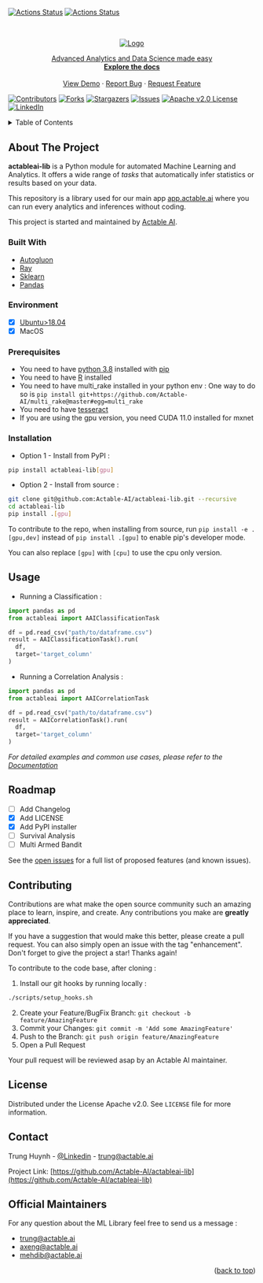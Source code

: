 <div id="top"/>
<!-- PROJECT SHIELDS -->

[![Actions Status](https://github.com/Actable-AI/actableai-lib/workflows/UnitTest/badge.svg)](https://github.com/Actable-AI/actableai-lib/actions)
[![Actions Status](https://github.com/Actable-AI/actableai-lib/workflows/Release%20API%20Docs/badge.svg)](https://github.com/Actable-AI/actableai-lib/actions)

##

<!-- PROJECT LOGO -->
<br />
<div align="center">
  <a href="https://actable.ai" target="_blank">
    <img src="https://docs.actable.ai/_images/logo.png" alt="Logo">

  <p align="center">
    Advanced Analytics and Data Science made easy
    <br />
    <a href="https://lib.actable.ai" target="_blank"><strong>Explore the docs</strong></a>
    <br />
    <br />
    <a href="https://app.actable.ai/superset/explore/?form_data=%7B%22datasource%22%3A%2228506__table%22%2C%22viz_type%22%3A%22plotly_correlation%22%2C%22slice_id%22%3A623%2C%22url_params%22%3A%7B%7D%2C%22time_range_endpoints%22%3A%5B%22inclusive%22%2C%22exclusive%22%5D%2C%22adhoc_filters%22%3A%5B%5D%2C%22correlation_target%22%3A%22two_year_recid%22%2C%22columns_name%22%3A%5B%22compas_screening_date%22%2C%22sex%22%2C%22dob%22%2C%22age%22%2C%22age_cat%22%2C%22race%22%2C%22juv_fel_count%22%2C%22juv_misd_count%22%2C%22juv_other_count%22%2C%22priors_count%22%2C%22days_b_screening_arrest%22%2C%22c_jail_in%22%2C%22c_jail_out%22%2C%22c_case_number%22%2C%22c_offense_date%22%2C%22c_arrest_date%22%2C%22c_days_from_compas%22%2C%22c_charge_degree%22%2C%22c_charge_desc%22%2C%22r_days_from_arrest%22%2C%22r_offense_date%22%2C%22r_charge_desc%22%2C%22r_jail_in%22%2C%22r_jail_out%22%2C%22violent_recid%22%2C%22is_violent_recid%22%2C%22vr_case_number%22%2C%22vr_charge_degree%22%2C%22vr_offense_date%22%2C%22vr_charge_desc%22%2C%22type_of_assessment%22%2C%22screening_date%22%2C%22in_custody%22%2C%22out_custody%22%2C%22start%22%2C%22end%22%2C%22event%22%5D%2C%22correlation_control%22%3A%5B%5D%2C%22number_factors%22%3A20%2C%22show_bar_value%22%3Afalse%2C%22taskId%22%3A%22f1e3c2e7-b093-460f-9801-d69c98dbcd54%22%2C%22sql%22%3Anull%2C%22databaseName%22%3A%22actableai%22%7D" target="_blank">View Demo</a>
    ·
    <a href="https://github.com/Actable-AI/actableai-lib/issues" target="_blank">Report Bug</a>
    ·
    <a href="https://github.com/Actable-AI/actableai-lib/issues" target="_blank">Request Feature</a>
  </p>
</div>

[![Contributors][contributors-shield]][contributors-url]
[![Forks][forks-shield]][forks-url]
[![Stargazers][stars-shield]][stars-url]
[![Issues][issues-shield]][issues-url]
[![Apache v2.0 License][license-shield]][license-url]
[![LinkedIn][linkedin-shield]][linkedin-url]

<!-- TABLE OF CONTENTS -->
<details>
  <summary>Table of Contents</summary>
  <ol>
    <li>
      <a href="#about-the-project">About The Project</a>
      <ul>
        <li><a href="#built-with">Built With</a></li>
      </ul>
    </li>
    <li>
      <a href="#getting-started">Getting Started</a>
      <ul>
        <li><a href="#prerequisites">Prerequisites</a></li>
        <li><a href="#installation">Installation</a></li>
      </ul>
    </li>
    <li><a href="#usage">Usage</a></li>
    <li><a href="#roadmap">Roadmap</a></li>
    <li><a href="#contributing">Contributing</a></li>
    <li><a href="#license">License</a></li>
    <li><a href="#contact">Contact</a></li>
    <li><a href="#acknowledgments">Acknowledgments</a></li>
  </ol>
</details>

<!-- ABOUT THE PROJECT -->
## About The Project

**actableai-lib** is a Python module for automated Machine Learning and Analytics. It offers a wide range of *tasks* that automatically infer statistics or results based on your data.

This repository is a library used for our main app [app.actable.ai](https://app.actable.ai) where you can run every analytics and inferences without coding.

This project is started and maintained by [Actable AI](https://actable.ai).

### Built With

* [Autogluon](https://auto.gluon.ai/)
* [Ray](https://docs.ray.io/)
* [Sklearn](https://scikit-learn.org/)
* [Pandas](https://pandas.pydata.org//)

### Environment

* [X] [Ubuntu>18.04](https://wiki.ubuntu.com/Releases)
* [X] MacOS

### Prerequisites

* You need to have [python 3.8](https://www.python.org/downloads/release/python-380) installed with [pip](https://pip.pypa.io/en/stable/)
* You need to have [R](https://www.r-project.org/) installed
* You need to have multi_rake installed in your python env :
One way to do so is `pip install git+https://github.com/Actable-AI/multi_rake@master#egg=multi_rake`
* You need to have [tesseract](https://tesseract-ocr.github.io/tessdoc/Installation.html)
* If you are using the gpu version, you need CUDA 11.0 installed for mxnet

### Installation

* Option 1 - Install from PyPI :

```sh
pip install actableai-lib[gpu]
```

* Option 2 - Install from source :

```sh
git clone git@github.com:Actable-AI/actableai-lib.git --recursive
cd actableai-lib
pip install .[gpu]
```

To contribute to the repo, when installing from source, run `pip install -e .[gpu,dev]` instead of `pip install .[gpu]` to enable pip's developer mode.

You can also replace `[gpu]` with `[cpu]` to use the cpu only version.

<!-- USAGE EXAMPLES -->
## Usage

* Running a Classification :

```python
import pandas as pd
from actableai import AAIClassificationTask

df = pd.read_csv("path/to/dataframe.csv")
result = AAIClassificationTask().run(
  df,
  target='target_column'
)
```

* Running a Correlation Analysis :

```python
import pandas as pd
from actableai import AAICorrelationTask

df = pd.read_csv("path/to/dataframe.csv")
result = AAICorrelationTask().run(
  df,
  target='target_column'
)
```

_For detailed examples and common use cases, please refer to the [Documentation](https://lib.actable.ai)_

<!-- ROADMAP -->
## Roadmap

* [ ] Add Changelog
* [X] Add LICENSE
* [X] Add PyPI installer
* [ ] Survival Analysis
* [ ] Multi Armed Bandit

See the [open issues](https://github.com/Actable-AI/actableai-lib/issues) for a full list of proposed features (and known issues).

<!-- CONTRIBUTING -->
## Contributing

Contributions are what make the open source community such an amazing place to learn, inspire, and create. Any contributions you make are **greatly appreciated**.

If you have a suggestion that would make this better, please create a pull request. You can also simply open an issue with the tag "enhancement".
Don't forget to give the project a star! Thanks again!

To contribute to the code base, after cloning :

1. Install our git hooks by running locally :

```sh
./scripts/setup_hooks.sh
```

2. Create your Feature/BugFix Branch: `git checkout -b feature/AmazingFeature`
3. Commit your Changes: `git commit -m 'Add some AmazingFeature'`
4. Push to the Branch: `git push origin feature/AmazingFeature`
5. Open a Pull Request

Your pull request will be reviewed asap by an Actable AI maintainer.

<!-- LICENSE -->
## License

Distributed under the License Apache v2.0. See `LICENSE` file for more information.

<!-- CONTACT -->
## Contact

Trung Huynh - [@Linkedin](https://www.linkedin.com/in/trunghlt/) - trung@actable.ai

Project Link: [https://github.com/Actable-AI/actableai-lib](https://github.com/Actable-AI/actableai-lib)

## Official Maintainers

For any question about the ML Library feel free to send us a message :

* trung@actable.ai
* axeng@actable.ai
* mehdib@actable.ai

<p align="right">(<a href="#top">back to top</a>)</p>

<!-- MARKDOWN LINKS & IMAGES -->
<!-- https://www.markdownguide.org/basic-syntax/#reference-style-links -->
[contributors-shield]: https://img.shields.io/github/contributors/Actable-AI/actableai-lib.svg?style=for-the-badge
[contributors-url]: https://github.com/Actable-AI/actableai-lib/graphs/contributors
[forks-shield]: https://img.shields.io/github/forks/Actable-AI/actableai-lib.svg?style=for-the-badge
[forks-url]: https://github.com/Actable-AI/actableai-lib/network/members
[stars-shield]: https://img.shields.io/github/stars/Actable-AI/actableai-lib.svg?style=for-the-badge
[stars-url]: https://github.com/Actable-AI/actableai-lib/stargazers
[issues-shield]: https://img.shields.io/github/issues/Actable-AI/actableai-lib.svg?style=for-the-badge
[issues-url]: https://github.com/Actable-AI/actableai-lib/issues
[license-shield]: https://img.shields.io/github/license/Actable-AI/actableai-lib.svg?style=for-the-badge
[license-url]: https://github.com/Actable-AI/actableai-lib/blob/master/LICENSE
[linkedin-shield]: https://img.shields.io/badge/-LinkedIn-black.svg?style=for-the-badge&logo=linkedin&colorB=256
[linkedin-url]: https://www.linkedin.com/company/actable-ai
